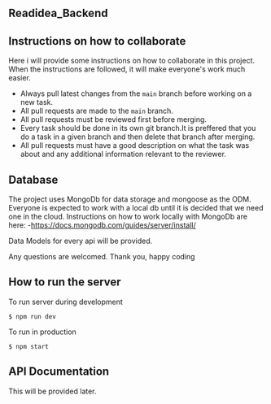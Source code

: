 ## Readidea_Backend

## Instructions on how to collaborate

Here i will provide some instructions on how to collaborate in this project. When the instructions are followed, it will make everyone's work much easier.

- Always pull latest changes from the `main` branch before working on a new task.
- All pull requests are made to the `main` branch.
- All pull requests must be reviewed first before merging.
- Every task should be done in its own git branch.It is preffered that you do a task in a given branch and then delete that branch after merging.
- All pull requests must have a good description on what the task was about and any additional information relevant to the reviewer.


## Database

The project uses MongoDb for data storage and mongoose as the ODM. Everyone is expected to work with a local db until it is decided that we need one in the cloud.
Instructions on how to work locally with MongoDb are here: -https://docs.mongodb.com/guides/server/install/

Data Models for every api will be provided.

Any questions are welcomed. Thank you, happy coding

## How to run the server

To run server during development

`$ npm run dev`

To run in production

`$ npm start`

## API Documentation

This will be provided later.